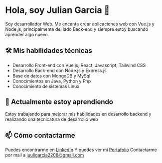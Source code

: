 # Hola, soy Julian Garcia 👋

Soy desarrollador Web. Me encanta crear aplicaciones web con Vue.js y Node.js, principalmente del lado Back-end y siempre estoy buscando aprender algo nuevo.

## 🛠️ Mis habilidades técnicas

- Desarrollo Front-end con Vue.js, React, Javascript, Tailwind CSS
- Desarrollo Back-end con Node.js y Express.js
- Base de datos con MongoDB y MySql
- Conocimientos en Java, Python y Php
- Conocimiento de sistemas Linux

## 🌱 Actualmente estoy aprendiendo

Estoy trabajando para mejorar mis habilidades en desarrollo backend y realizando una tecnicatura de desarrollo web

## 📫 Cómo contactarme

Puedes encontrarme en [LinkedIn](https://short.juliangarciasuarez.tech/linkedin)
Y puedes ver mi [Portafolio](https://short.juliangarciasuarez.tech/portafolio)
Contactarme por mail a juuligarcia2208@gmail.com


